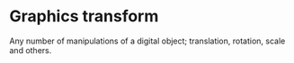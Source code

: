 # Graphics transform

Any number of manipulations of a digital object; translation, rotation, scale and others.
